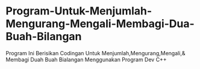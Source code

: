 # Program-Untuk-Menjumlah-Mengurang-Mengali-Membagi-Dua-Buah-Bilangan
Program Ini Berisikan Codingan Untuk Menjumlah,Mengurang,Mengali,& Membagi Duah Buah Bialangan
Menggunakan Program Dev C++
